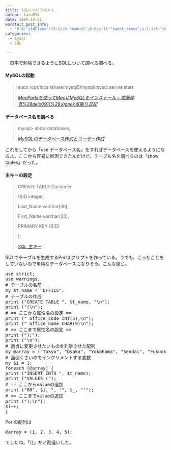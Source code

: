```yaml
---
title: SQLについてのメモ
author: kazu634
date: 1969-12-31
wordtwit_post_info:
  - 'O:8:"stdClass":13:{s:6:"manual";b:0;s:11:"tweet_times";i:1;s:5:"delay";i:0;s:7:"enabled";i:1;s:10:"separation";s:2:"60";s:7:"version";s:3:"3.7";s:14:"tweet_template";b:0;s:6:"status";i:2;s:6:"result";a:0:{}s:13:"tweet_counter";i:2;s:13:"tweet_log_ids";a:1:{i:0;i:4053;}s:9:"hash_tags";a:0:{}s:8:"accounts";a:1:{i:0;s:7:"kazu634";}}'
categories:
  - mysql
  - SQL

---
```

<div class="section">
<p>
    　自宅で勉強できるようにSQLについて調べる調べる。
</p>
  
<h4>
    MySQLの起動
</h4>
  
<blockquote title="MacPortsを使ってMacにMySQLをインストール - 佐藤伸吾%28akio0911%29のgeek気取り日記" cite="http://d.hatena.ne.jp/akio0911/20080318/1205838594">
<p>
      sudo /opt/local/share/mysql5/mysql/mysql.server start
</p>
    
<p>
<cite><a href="http://d.hatena.ne.jp/akio0911/20080318/1205838594" onclick="__gaTracker('send', 'event', 'outbound-article', 'http://d.hatena.ne.jp/akio0911/20080318/1205838594', 'MacPortsを使ってMacにMySQLをインストール &#8211; 佐藤伸吾%28akio0911%29のgeek気取り日記');" target="_blank">MacPortsを使ってMacにMySQLをインストール &#8211; 佐藤伸吾%28akio0911%29のgeek気取り日記</a></cite>
</p>
</blockquote>
  
<h4>
    データベース名を調べる
</h4>
  
<blockquote title="MySQLのデータベース作成とユーザー作成" cite="http://y-kit.jp/saba/xp/mysqluser.htm">
<p>
      mysql> show databases;
</p>
    
<p>
<cite><a href="http://y-kit.jp/saba/xp/mysqluser.htm" onclick="__gaTracker('send', 'event', 'outbound-article', 'http://y-kit.jp/saba/xp/mysqluser.htm', 'MySQLのデータベース作成とユーザー作成');" target="_blank">MySQLのデータベース作成とユーザー作成</a></cite>
</p>
</blockquote>
  
<p>
    これをしてから「use データベース名」をすればデータベースを使えるようになるよ。ここから容易に推測できたんだけど、テーブル名を調べるのは「show tables」だった。
</p>
  
<h4>
    主キーの設定
</h4>
  
<blockquote title="SQL 主キー" cite="http://sql.1keydata.com/jp/sql-primary-key.php">
<p>
      CREATE TABLE Customer
</p>
    
<p>
      (SID integer,
</p>
    
<p>
      Last_Name varchar(30),
</p>
    
<p>
      First_Name varchar(30),
</p>
    
<p>
      PRIMARY KEY (SID)
</p>
    
<p>
      );
</p>
    
<p>
<cite><a href="http://sql.1keydata.com/jp/sql-primary-key.php" onclick="__gaTracker('send', 'event', 'outbound-article', 'http://sql.1keydata.com/jp/sql-primary-key.php', 'SQL 主キー');" target="_blank">SQL 主キー</a></cite>
</p>
</blockquote>
  
<p>
    SQLでテーブルを生成するPerlスクリプトを作っている。うでも、こったことをしていないので単純なデータベースになりそう。こんな感じ。
</p>
  
<pre class="syntax-highlight">
<span class="synStatement">use strict</span>;
<span class="synStatement">use warnings</span>;
<span class="synComment"># テーブルの名前</span>
<span class="synStatement">my</span> <span class="synIdentifier">$t_name</span> = <span class="synConstant">&#34;OFFICE&#34;</span>;
<span class="synComment"># テーブルの作成</span>
<span class="synStatement">print</span> (<span class="synConstant">&#34;CREATE TABLE &#34;</span>, <span class="synIdentifier">$t_name</span>, <span class="synConstant">&#34;</span><span class="synSpecial">\n</span><span class="synConstant">&#34;</span>);
<span class="synStatement">print</span> (<span class="synConstant">&#34;(</span><span class="synSpecial">\n</span><span class="synConstant">&#34;</span>);
<span class="synComment"># == ここから属性名の設定 ==</span>
<span class="synStatement">print</span> (<span class="synConstant">&#34; office_code INT(5),</span><span class="synSpecial">\n</span><span class="synConstant">&#34;</span>);
<span class="synStatement">print</span> (<span class="synConstant">&#34; office_name CHAR(9)</span><span class="synSpecial">\n</span><span class="synConstant">&#34;</span>);
<span class="synComment"># == ここまで属性名の設定 ==</span>
<span class="synStatement">print</span> (<span class="synConstant">&#34;);&#34;</span>);
<span class="synStatement">print</span> (<span class="synConstant">&#34;</span><span class="synSpecial">\n</span><span class="synConstant">&#34;</span>);
<span class="synComment"># 適当に変更させたいものを列挙させた配列</span>
<span class="synStatement">my</span> <span class="synIdentifier">@array</span> = (<span class="synConstant">&#34;Tokyo&#34;</span>, <span class="synConstant">&#34;Osaka&#34;</span>, <span class="synConstant">&#34;Yokohama&#34;</span>, <span class="synConstant">&#34;Sendai&#34;</span>, <span class="synConstant">&#34;Fukuoka&#34;</span>);
<span class="synComment"># 面倒くさいのでインクリメントする変数</span>
<span class="synStatement">my</span> <span class="synIdentifier">$i</span> = <span class="synConstant">1</span>;
<span class="synStatement">foreach</span> (<span class="synIdentifier">@array</span>) {
<span class="synStatement">print</span> (<span class="synConstant">&#34;INSERT INTO &#34;</span>, <span class="synIdentifier">$t_name</span>);
<span class="synStatement">print</span> (<span class="synConstant">&#34;VALUES (&#34;</span>);
<span class="synComment"># == ここからvalueの追加</span>
<span class="synStatement">print</span> (<span class="synConstant">&#34;00&#34;</span>, <span class="synIdentifier">$i</span>, <span class="synConstant">&#34;, '&#34;</span>, <span class="synIdentifier">$_</span>, <span class="synConstant">&#34;'&#34;</span>);
<span class="synComment"># == ここまでvalueの追加</span>
<span class="synStatement">print</span> (<span class="synConstant">&#34;);</span><span class="synSpecial">\n</span><span class="synConstant">&#34;</span>);
<span class="synIdentifier">$i</span>++;
}
</pre>
  
<p>
    Perlの配列は
</p>
  
<pre class="syntax-highlight">
<span class="synIdentifier">@array</span> = (<span class="synConstant">1</span>, <span class="synConstant">2</span>, <span class="synConstant">3</span>, <span class="synConstant">4</span>, <span class="synConstant">5</span>);
</pre>
  
<p>
    でしたね。「{}」だと勘違いした。
</p>
</div>
